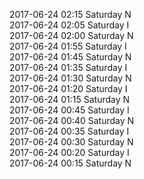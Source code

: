 2017-06-24 02:15 Saturday  N  
2017-06-24 02:05 Saturday  I  
2017-06-24 02:00 Saturday  N  
2017-06-24 01:55 Saturday  I  
2017-06-24 01:45 Saturday  N  
2017-06-24 01:35 Saturday  I  
2017-06-24 01:30 Saturday  N  
2017-06-24 01:20 Saturday  I  
2017-06-24 01:15 Saturday  N  
2017-06-24 00:45 Saturday  I  
2017-06-24 00:40 Saturday  N  
2017-06-24 00:35 Saturday  I  
2017-06-24 00:30 Saturday  N  
2017-06-24 00:20 Saturday  I  
2017-06-24 00:15 Saturday  N  
